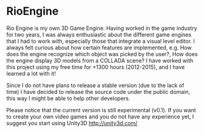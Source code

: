 RioEngine
=========

Rio Engine is my own 3D Game Engine. Having worked in the game industry for two years, I was always enthusiastic about the different game engines that I had to work with, especially those that integrate a visual level editor. I always felt curious about how certain features are implemented, e.g. How does the engine recognize which object was picked by the user?, How does the engine display 3D models from a COLLADA scene? I have worked with this project using my free time for +1300 hours (2012-2015), and I have learned a lot with it! 

 Since I do not have plans to release a stable version (due to the lack of time) I have decided to release the source code under the public domain, this way I might be able to help other developers. 

 Please notice that the current version is still experimental (v0.1). If you want to create your own video games and you do not have any experience yet, I suggest you start using Unity3D http://unity3d.com/ 
